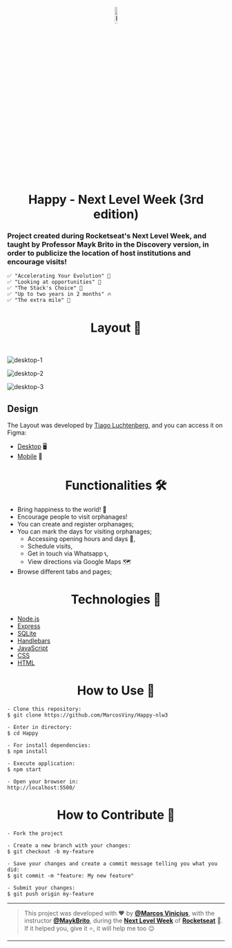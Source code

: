 <p align="center">
      <img src="https://user-images.githubusercontent.com/59374587/95769432-3c361a00-0c8e-11eb-8ce7-9ee9a66f32af.png" width="10%" alt="Happy Logo"/>
</p>

<h1 align="center">Happy - Next Level Week (3rd edition)</h1>

   <h3>Project created during Rocketseat's Next Level Week, and taught by Professor Mayk Brito in the Discovery version, in order to publicize the location of host institutions and encourage visits!</h3>

    ✅ "Accelerating Your Evolution" 💪
    ✅ "Looking at opportunities" 👀
    ✅ "The Stack's Choice" 📌
    ✅ "Up to two years in 2 months" 🔥
    ✅ "The extra mile" 🚀


<h1 align="center">Layout 🎨</h1>

<br>

![desktop-1](https://user-images.githubusercontent.com/58784661/96355069-04770a00-10b4-11eb-81fc-9c7377a43a41.png)

![desktop-2](https://user-images.githubusercontent.com/58784661/96355150-d3e3a000-10b4-11eb-96c3-62ad31ab0f0d.png)

![desktop-3](https://user-images.githubusercontent.com/58784661/96355159-ef4eab00-10b4-11eb-90b9-c9b1b01c2101.gif)


<h2>Design</h2>
   <p>
      The Layout was developed by <a href="https://instagram.com/tiagoluchtenberg">Tiago Luchtenberg</a>, and you can access it on Figma:
      
   - <a href="https://www.figma.com/file/XYb2tha1gU5M8vTwTUmjNx/Happy-Web-(Copy)?node-id=0%3A1">Desktop</a> 🖥️
   - <a href="https://www.figma.com/file/X27FfVxAgy9f5IFa7ONlph/Happy-Mobile?node-id=0%3A1">Mobile</a> 📱
   </p>

<h1 align="center">Functionalities 🛠️</h1>

- Bring happiness to the world! 🥳
- Encourage people to visit orphanages!
- You can create and register orphanages;
- You can mark the days for visiting orphanages;
   - Accessing opening hours and days 📅,
   - Schedule visits,
   - Get in touch via Whatsapp 📞,
   - View directions via Google Maps 🗺
- Browse different tabs and pages;


<h1 align="center">Technologies 🚀</h1>

- [Node.js](https://nodejs.org/en/)
- [Express](https://expressjs.com/pt-br/)
- [SQLite](https://www.sqlite.org/index.html)
- [Handlebars](https://handlebarsjs.com/)
- [JavaScript](https://www.javascript.com/)
- [CSS](https://developer.mozilla.org/pt-BR/docs/Web/CSS)
- [HTML](https://html.com/)

<h1 align="center">How to Use 🤔</h1>

   ```
   - Clone this repository:
   $ git clone https://github.com/MarcosViny/Happy-nlw3

   - Enter in directory:
   $ cd Happy
   
   - For install dependencies:
   $ npm install

   - Execute application:
   $ npm start

   - Open your browser in:
   http://localhost:5500/
   ```

<h1 align="center">How to Contribute 💪</h1>

   ```
   - Fork the project 

   - Create a new branch with your changes:
   $ git checkout -b my-feature

   - Save your changes and create a commit message telling you what you did:
   $ git commit -m "feature: My new feature"

   - Submit your changes:
   $ git push origin my-feature
   ```

---

   >This project was developed with ❤️ by **[@Marcos Vinicius](https://www.linkedin.com/in/MarcosViny/)**, with the instructor **[@MaykBrito](https://linkedin.com/in/maykbrito)**, during the **[Next Level Week](https://rocketseat.com.br/)** of **[Rocketseat](https://www.linkedin.com/school/rocketseat/about/)** 💜. <br> 
   If it helped you, give it ⭐, it will help me too 😉 

---

